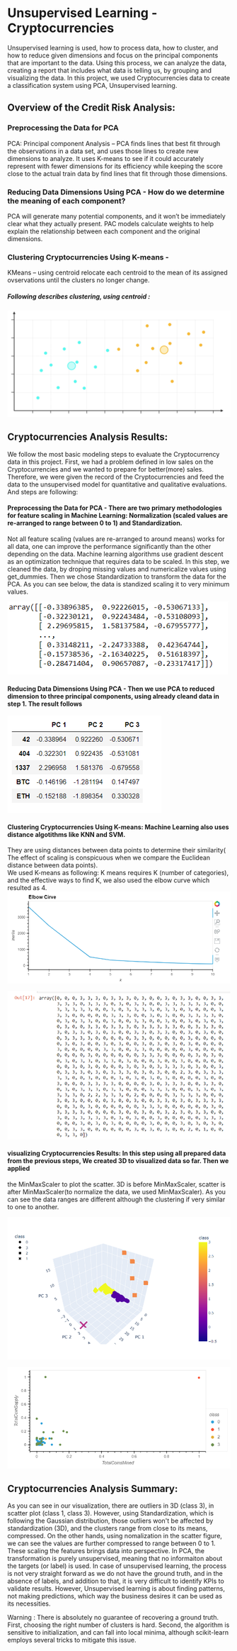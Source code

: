 # Unsupervised Learning - Cryptocurrencies
Unsupervised learning is used, how to process data, how to cluster, and how to reduce given dimensions and focus on the principal components 
that are important to the data.  Using this process, we can analyze the data, creating a report that includes what data is telling us, by 
grouping and visualizing the data.  In this project, we used Cryptocurrencies data to create a classification system using PCA, Unsupervised learning.

## Overview of the Credit Risk Analysis:

### Preprocessing the Data for PCA  
PCA: Principal component Analysis – PCA finds lines that best fit through the observations in a data set, 
and uses those lines to create new dimensions to analyze. It uses K-means to see if it could accurately represent with fewer dimensions 
for its efficiency while keeping the score close to the actual train data by find lines that fit through those dimensions.

### Reducing Data Dimensions Using PCA - How do we determine the meaning of each component?
PCA will generate many potential components, and it won’t be immediately clear what they actually present.
PAC models calculate weights to help explain the relationship between each component and the original dimensions.

### Clustering Cryptocurrencies Using K-means - 
KMeans – using centroid relocate each centroid to the mean of its assigned ovservations until the clusters no longer change.
##### Following describes clustering, using centroid :

![Centroids Explained](Images/centroid_explained.PNG)	

## Cryptocurrencies Analysis Results:
We follow the most basic modeling steps to evaluate the Cryptocurrency data in this project. First, we had a problem defined in low sales on the Cryptocurrencies and 
we wanted to prepare for better(more) sales.  Therefore, we were given the record of the Cryptocurrencies and feed the data to the unsupervised model 
for quantitative and qualitative evaluations.
And steps are following:


#### Preprocessing the Data for PCA - There are two primary methodologies for feature scaling in Machine Learning:  Normalization (scaled values are re-arranged to range between 0 to 1) and Standardization. 
Not all feature scaling (values are re-arranged to around means) works for all data, one can improve the performance significantly than the other depending on the data. Machine learning algorithms use
gradient descent as an optimization technique that requires data to be scaled. In this step, we cleaned the data, by droping missing values and numericalize values using get_dummies.
Then we chose Standardization to transform the data for the PCA.  As you can see below, the data is standized scaling it to very minimum values.
 
![Standardize the data with StandardScaler](Images/Scaled.PNG)


#### Reducing Data Dimensions Using PCA - Then we use PCA to reduced dimension to three principal components, using already cleand data in step 1. The result follows

![3 principal components](Images/PCA_df.PNG)







#### Clustering Cryptocurrencies Using K-means: Machine Learning also uses distance algotithms like KNN and SVM.  
They are using distances between data points to determine their similarity( The effect of scaling is conspicuous when we compare the Euclidean distance between data points).  
We used K-means as following:  K means requires K (number of categories), and the effective ways to find K, we also used the elbow curve which resulted as 4.
![Elbow curve to find the best value for K](Images/elbow.PNG)

![Running K-Means with k=4](Images/KMeans.PNG)


#### visualizing Cryptocurrencies Results:  In this step using all prepared data from the previous steps, We created 3D to visualized data so far.  Then we applied 
the MinMaxScaler to plot the scatter. 3D is before MinMaxScaler, scatter is after MinMaxScaler(to normalize the data, we used MinMaxScaler).
As you can see the data ranges are different although the clustering if very similar to one to another.

![3D-Scatter with Clusters](Images/3D.PNG)

![Scatter-HV-plot](Images/Scatter.PNG)

## Cryptocurrencies Analysis Summary:

As  you can see in our visualization, there are outliers in 3D (class 3), in scatter plot (class 1, class 3).  However, using Standardization, 
which is following the Gaussian distribution, those outliers won't be affected by standardization (3D), and the clusters range from close to its means, compressed.
On the other hands, using nomalization in the scatter figure, we can see the values are further compressed to range between 0 to 1.  These scaling the features brings data into perspective.
In PCA, the transformation is purely unsupervised, meaning that no informaiton about the targets (or label) is used.  In case of unsupervised learning, the process is not very straight forward as we do not have the ground truth, and in the absence of labels, and addition to that, it is very difficult to identify KPIs to validate results. However, Unsupervised learning is about finding patterns, not making predictions, which way the business desires it can be used as its necessities.

Warning :  There is absolutely no guarantee of recovering a ground truth. First, choosing the right number of clusters is hard. Second, the algorithm is sensitive to initialization, and can fall into local minima, although scikit-learn employs several tricks to mitigate this issue.
